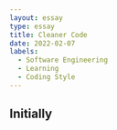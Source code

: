 ```yaml
---
layout: essay
type: essay
title: Cleaner Code
date: 2022-02-07
labels:
  - Software Engineering
  - Learning
  - Coding Style
---
```

## Initially
